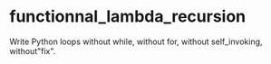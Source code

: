 # functionnal_lambda_recursion
Write Python loops without while, without for, without self_invoking, without"fix".
